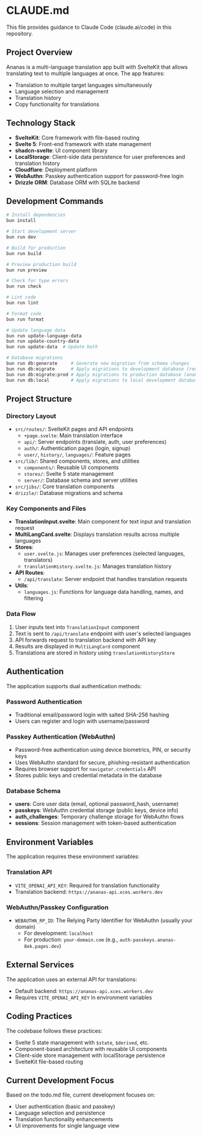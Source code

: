 # CLAUDE.md

This file provides guidance to Claude Code (claude.ai/code) in this repository.

## Project Overview

Ananas is a multi-language translation app built with SvelteKit that allows translating text to multiple languages at once. The app features:

- Translation to multiple target languages simultaneously
- Language selection and management
- Translation history
- Copy functionality for translations

## Technology Stack

- **SvelteKit**: Core framework with file-based routing
- **Svelte 5**: Front-end framework with state management 
- **shadcn-svelte**: UI component library
- **LocalStorage**: Client-side data persistence for user preferences and translation history
- **Cloudflare**: Deployment platform
- **WebAuthn**: Passkey authentication support for password-free login
- **Drizzle ORM**: Database ORM with SQLite backend

## Development Commands

```bash
# Install dependencies
bun install

# Start development server
bun run dev

# Build for production
bun run build

# Preview production build
bun run preview

# Check for type errors
bun run check

# Lint code
bun run lint

# Format code
bun run format

# Update language data
bun run update-language-data
bun run update-country-data
bun run update-data  # Update both

# Database migrations
bun run db:generate     # Generate new migration from schema changes
bun run db:migrate      # Apply migrations to development database (remote)
bun run db:migrate:prod # Apply migrations to production database (ananas-auth)
bun run db:local        # Apply migrations to local development database
```

## Project Structure

### Directory Layout
- `src/routes/`: SvelteKit pages and API endpoints
  - `+page.svelte`: Main translation interface
  - `api/`: Server endpoints (translate, auth, user preferences)
  - `auth/`: Authentication pages (login, signup)
  - `user/`, `history/`, `languages/`: Feature pages
- `src/lib/`: Shared components, stores, and utilities
  - `components/`: Reusable UI components
  - `stores/`: Svelte 5 state management
  - `server/`: Database schema and server utilities
- `src/jibs/`: Core translation components
- `drizzle/`: Database migrations and schema

### Key Components and Files

- **TranslationInput.svelte**: Main component for text input and translation request
- **MultiLangCard.svelte**: Displays translation results across multiple languages
- **Stores**:
  - `user.svelte.js`: Manages user preferences (selected languages, translators)
  - `translationHistory.svelte.js`: Manages translation history
- **API Routes**:
  - `/api/translate`: Server endpoint that handles translation requests
- **Utils**:
  - `languages.js`: Functions for language data handling, names, and filtering

### Data Flow

1. User inputs text into `TranslationInput` component
2. Text is sent to `/api/translate` endpoint with user's selected languages
3. API forwards request to translation backend with API key
4. Results are displayed in `MultiLangCard` component
5. Translations are stored in history using `translationHistoryStore`

## Authentication

The application supports dual authentication methods:

### Password Authentication
- Traditional email/password login with salted SHA-256 hashing
- Users can register and login with username/password

### Passkey Authentication (WebAuthn)
- Password-free authentication using device biometrics, PIN, or security keys
- Uses WebAuthn standard for secure, phishing-resistant authentication
- Requires browser support for `navigator.credentials` API
- Stores public keys and credential metadata in the database

### Database Schema
- **users**: Core user data (email, optional password_hash, username)
- **passkeys**: WebAuthn credential storage (public keys, device info)
- **auth_challenges**: Temporary challenge storage for WebAuthn flows
- **sessions**: Session management with token-based authentication

## Environment Variables

The application requires these environment variables:

### Translation API
- `VITE_OPENAI_API_KEY`: Required for translation functionality
- Translation backend: `https://ananas-api.xces.workers.dev`

### WebAuthn/Passkey Configuration
- `WEBAUTHN_RP_ID`: The Relying Party Identifier for WebAuthn (usually your domain)
  - For development: `localhost`
  - For production: `your-domain.com` (e.g., `auth-passkeys.ananas-8ek.pages.dev`)

## External Services

The application uses an external API for translations:
- Default backend: `https://ananas-api.xces.workers.dev`
- Requires `VITE_OPENAI_API_KEY` in environment variables

## Coding Practices

The codebase follows these practices:
- Svelte 5 state management with `$state`, `$derived`, etc.
- Component-based architecture with reusable UI components
- Client-side store management with localStorage persistence
- SvelteKit file-based routing

## Current Development Focus

Based on the todo.md file, current development focuses on:
- User authentication (basic and passkey)
- Language selection and persistence
- Translation functionality enhancements
- UI improvements for single language view